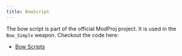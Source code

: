 ```yaml
---
title: BowScript
---
```


The bow script is part of the official ModProj project. It is used in the `Bow_Simple` weapon.
Checkout the code here: 
* [Bow Scripts](https://github.com/BattleTalent/BTModToolkit/tree/master/ModProj/Assets/Build/Bow_Simple/Script)
